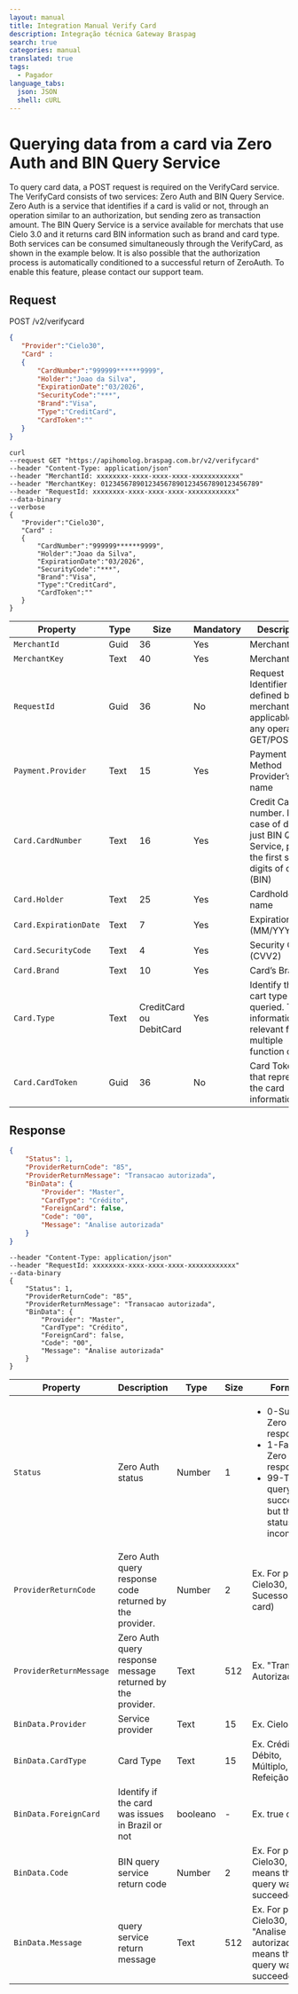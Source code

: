 ```yaml
---
layout: manual
title: Integration Manual Verify Card
description: Integração técnica Gateway Braspag
search: true
categories: manual
translated: true
tags:
  - Pagador
language_tabs:
  json: JSON
  shell: cURL
---
```


# Querying data from a card via Zero Auth and BIN Query Service

To query card data, a POST request is required on the VerifyCard service. The VerifyCard consists of two services: Zero Auth and BIN Query Service. Zero Auth is a service that identifies if a card is valid or not, through an operation similar to an authorization, but sending zero as transaction amount. The BIN Query Service is a service available for merchats that use Cielo 3.0 and it returns card BIN information such as brand and card type. Both services can be consumed simultaneously through the VerifyCard, as shown in the example below. It is also possible that the authorization process is automatically conditioned to a successful return of ZeroAuth. To enable this feature, please contact our support team.

## Request

<aside class="request"><span class="method get">POST</span> <span class="endpoint">/v2/verifycard</span></aside>

```json
{
   "Provider":"Cielo30",
   "Card" :
   {
       "CardNumber":"999999******9999",
       "Holder":"Joao da Silva",
       "ExpirationDate":"03/2026",
       "SecurityCode":"***",
       "Brand":"Visa",
       "Type":"CreditCard",
       "CardToken":""
   }
}
```

```shell
curl
--request GET "https://apihomolog.braspag.com.br/v2/verifycard"
--header "Content-Type: application/json"
--header "MerchantId: xxxxxxxx-xxxx-xxxx-xxxx-xxxxxxxxxxxx"
--header "MerchantKey: 0123456789012345678901234567890123456789"
--header "RequestId: xxxxxxxx-xxxx-xxxx-xxxx-xxxxxxxxxxxx"
--data-binary
--verbose
{
   "Provider":"Cielo30",
   "Card" :
   {
       "CardNumber":"999999******9999",
       "Holder":"Joao da Silva",
       "ExpirationDate":"03/2026",
       "SecurityCode":"***",
       "Brand":"Visa",
       "Type":"CreditCard",
       "CardToken":""
   }
}
```

|Property|Type|Size|Mandatory|Description|
|-----------|----|-------|-----------|---------|
|`MerchantId`|Guid|36|Yes|Merchant ID|
|`MerchantKey`|Text|40|Yes|Merchant Key|
|`RequestId`|Guid|36|No|Request Identifier defined by merchant, applicable to any operation GET/POST/PUT|
|`Payment.Provider`|Text|15|Yes|Payment Method Provider’s name|
|`Card.CardNumber`|Text|16|Yes|Credit Card number. In case of doing just BIN Query Service, put the first six digits of card (BIN)|
|`Card.Holder`|Text|25|Yes|Cardholder name|
|`Card.ExpirationDate`|Text|7|Yes|Expiration Date (MM/YYYY)|
|`Card.SecurityCode`|Text|4|Yes|Security Code (CVV2)|
|`Card.Brand`|Text|10|Yes |Card’s Brand|
|`Card.Type`|Text|CreditCard ou DebitCard|Yes|Identify the cart type to be queried. This information is relevant for multiple function card.|
|`Card.CardToken`|Guid|36|No|Card Token that represents the card information.|

## Response

```json
{
    "Status": 1,
    "ProviderReturnCode": "85",
    "ProviderReturnMessage": "Transacao autorizada",
    "BinData": {
        "Provider": "Master",
        "CardType": "Crédito",
        "ForeignCard": false,
        "Code": "00",
        "Message": "Analise autorizada"
    }
}
```

```shell
--header "Content-Type: application/json"
--header "RequestId: xxxxxxxx-xxxx-xxxx-xxxx-xxxxxxxxxxxx"
--data-binary
{
    "Status": 1,
    "ProviderReturnCode": "85",
    "ProviderReturnMessage": "Transacao autorizada",
    "BinData": {
        "Provider": "Master",
        "CardType": "Crédito",
        "ForeignCard": false,
        "Code": "00",
        "Message": "Analise autorizada"
    }
}
```

|Property|Description|Type|Size|Format|
|---|---|---|---|---|
|`Status`|Zero Auth status|Number|1 |<UL><LI>0-Success Zero Auth response</LI><LI>1-Failed Zero Auth response</LI><LI>99-The query was succeeded but the card status is inconclusive</LI></UL> |
|`ProviderReturnCode`|Zero Auth query response code returned by the provider. |Number|2|Ex. For provider Cielo30, 85-Sucesso (valid card)|
|`ProviderReturnMessage`|Zero Auth query response message returned by the provider. |Text|512 |Ex. "Transacao Autorizada"|
|`BinData.Provider`|Service provider|Text|15 |Ex. Cielo30|
|`BinData.CardType`|Card Type|Text|15 |Ex. Crédito, Débito, Múltiplo, Débito Refeição, etc|
|`BinData.ForeignCard`|Identify if the card was issues in Brazil or not|booleano|- |Ex. true ou false |
|`BinData.Code`|BIN query service return code|Number|2 |Ex. For provider Cielo30, 00 means that the query was succeeded  |
|`BinData.Message`|query service return message|Text|512 |Ex. For provider Cielo30, "Analise autorizada" means that the query was succeeded. |
